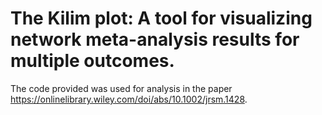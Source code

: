 
<!-- README.md is generated from README.Rmd. Please edit that file -->
The Kilim plot: A tool for visualizing network meta-analysis results for multiple outcomes.
===========================================================================================

The code provided was used for analysis in the paper <https://onlinelibrary.wiley.com/doi/abs/10.1002/jrsm.1428>.
